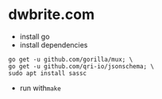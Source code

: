 # dwbrite.com

- install go
- install dependencies 
```
go get -u github.com/gorilla/mux; \
go get -u github.com/qri-io/jsonschema; \
sudo apt install sassc
```

- run with`make`
